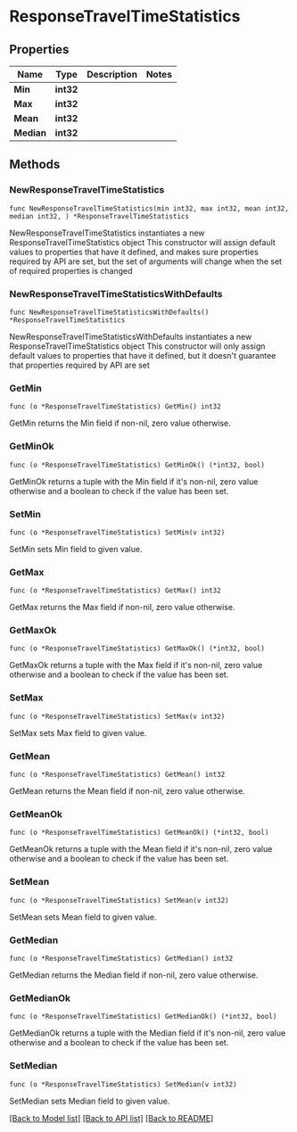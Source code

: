 # ResponseTravelTimeStatistics

## Properties

Name | Type | Description | Notes
------------ | ------------- | ------------- | -------------
**Min** | **int32** |  | 
**Max** | **int32** |  | 
**Mean** | **int32** |  | 
**Median** | **int32** |  | 

## Methods

### NewResponseTravelTimeStatistics

`func NewResponseTravelTimeStatistics(min int32, max int32, mean int32, median int32, ) *ResponseTravelTimeStatistics`

NewResponseTravelTimeStatistics instantiates a new ResponseTravelTimeStatistics object
This constructor will assign default values to properties that have it defined,
and makes sure properties required by API are set, but the set of arguments
will change when the set of required properties is changed

### NewResponseTravelTimeStatisticsWithDefaults

`func NewResponseTravelTimeStatisticsWithDefaults() *ResponseTravelTimeStatistics`

NewResponseTravelTimeStatisticsWithDefaults instantiates a new ResponseTravelTimeStatistics object
This constructor will only assign default values to properties that have it defined,
but it doesn't guarantee that properties required by API are set

### GetMin

`func (o *ResponseTravelTimeStatistics) GetMin() int32`

GetMin returns the Min field if non-nil, zero value otherwise.

### GetMinOk

`func (o *ResponseTravelTimeStatistics) GetMinOk() (*int32, bool)`

GetMinOk returns a tuple with the Min field if it's non-nil, zero value otherwise
and a boolean to check if the value has been set.

### SetMin

`func (o *ResponseTravelTimeStatistics) SetMin(v int32)`

SetMin sets Min field to given value.


### GetMax

`func (o *ResponseTravelTimeStatistics) GetMax() int32`

GetMax returns the Max field if non-nil, zero value otherwise.

### GetMaxOk

`func (o *ResponseTravelTimeStatistics) GetMaxOk() (*int32, bool)`

GetMaxOk returns a tuple with the Max field if it's non-nil, zero value otherwise
and a boolean to check if the value has been set.

### SetMax

`func (o *ResponseTravelTimeStatistics) SetMax(v int32)`

SetMax sets Max field to given value.


### GetMean

`func (o *ResponseTravelTimeStatistics) GetMean() int32`

GetMean returns the Mean field if non-nil, zero value otherwise.

### GetMeanOk

`func (o *ResponseTravelTimeStatistics) GetMeanOk() (*int32, bool)`

GetMeanOk returns a tuple with the Mean field if it's non-nil, zero value otherwise
and a boolean to check if the value has been set.

### SetMean

`func (o *ResponseTravelTimeStatistics) SetMean(v int32)`

SetMean sets Mean field to given value.


### GetMedian

`func (o *ResponseTravelTimeStatistics) GetMedian() int32`

GetMedian returns the Median field if non-nil, zero value otherwise.

### GetMedianOk

`func (o *ResponseTravelTimeStatistics) GetMedianOk() (*int32, bool)`

GetMedianOk returns a tuple with the Median field if it's non-nil, zero value otherwise
and a boolean to check if the value has been set.

### SetMedian

`func (o *ResponseTravelTimeStatistics) SetMedian(v int32)`

SetMedian sets Median field to given value.



[[Back to Model list]](../README.md#documentation-for-models) [[Back to API list]](../README.md#documentation-for-api-endpoints) [[Back to README]](../README.md)


